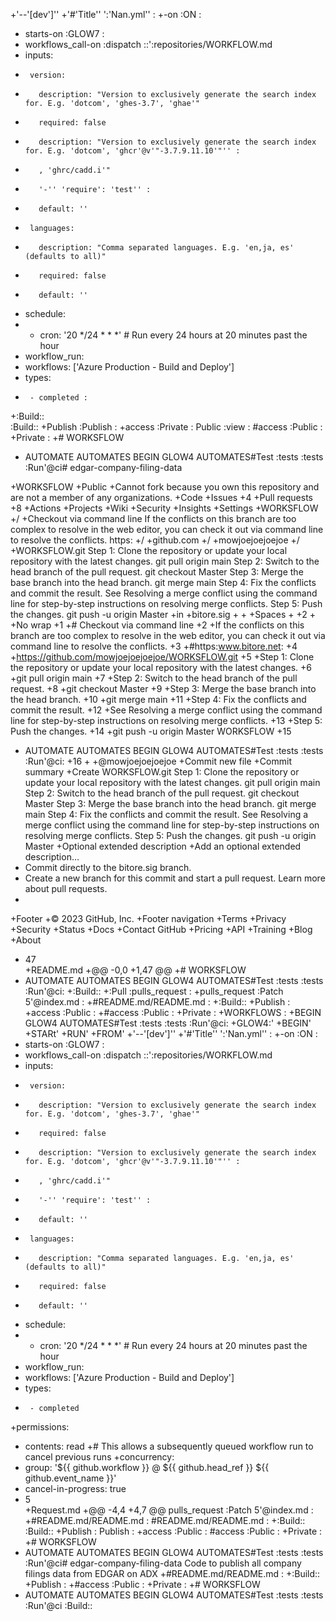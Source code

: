 +'--'[dev']''
+'#'Title'' ':'Nan.yml'' :
+-on :ON :
+  starts-on :GLOW7 :
+  workflows_call-on :dispatch ::':repositories/WORKFLOW.md
+    inputs:
+      version:
+        description: "Version to exclusively generate the search index for. E.g. 'dotcom', 'ghes-3.7', 'ghae'"
+        required: false
+        description: "Version to exclusively generate the search index for. E.g. 'dotcom', 'ghcr'@v'"-3.7.9.11.10'"'' :
+        , 'ghrc/cadd.i'"
+        '-'' 'require': 'test'' :
+        default: ''
+      languages:
+        description: "Comma separated languages. E.g. 'en,ja, es' (defaults to all)"
+        required: false
+        default: ''
+  schedule:
+    - cron: '20 */24 * * *' # Run every 24 hours at 20 minutes past the hour
+  workflow_run:
+    workflows: ['Azure Production - Build and Deploy']
+    types:
+      - completed :
+:Build::	
:Build::
+Publish 
:Publish :
+access :Private :
Public :view :
#access :Public :
+Private :
+# WORKSFLOW
+ AUTOMATE AUTOMATES BEGIN GLOW4 AUTOMATES#Test :tests :tests :Run'@ci# edgar-company-filing-data
 
+WORKSFLOW
+Public
+Cannot fork because you own this repository and are not a member of any organizations.
+Code
+Issues
+4
+Pull requests
+8
+Actions
+Projects
+Wiki
+Security
+Insights
+Settings
+WORKSFLOW
+/
+Checkout via command line If the conflicts on this branch are too complex to resolve in the web editor, you can check it out via command line to resolve the conflicts. https:
+/
+github.com
+/
+mowjoejoejoejoe
+/
+WORKSFLOW.git Step 1: Clone the repository or update your local repository with the latest changes.  git pull origin main Step 2: Switch to the head branch of the pull request.  git checkout Master Step 3: Merge the base branch into the head branch.  git merge main Step 4: Fix the conflicts and commit the result.  See Resolving a merge conflict using the command line for step-by-step instructions on resolving merge conflicts. Step 5: Push the changes.  git push -u origin Master
+in
+bitore.sig
+
+
+Spaces
+
+2
+
+No wrap
+1
+# Checkout via command line
+2
+If the conflicts on this branch are too complex to resolve in the web editor, you can check it out via command line to resolve the conflicts.
+3
+#https:www.bitore.net:
+4
+https://github.com/mowjoejoejoejoe/WORKSFLOW.git
+5
+Step 1: Clone the repository or update your local repository with the latest changes.
+6
+git pull origin main
+7
+Step 2: Switch to the head branch of the pull request.
+8
+git checkout Master
+9
+Step 3: Merge the base branch into the head branch.
+10
+git merge main
+11
+Step 4: Fix the conflicts and commit the result.
+12
+See Resolving a merge conflict using the command line for step-by-step instructions on resolving merge conflicts.
+13
+Step 5: Push the changes.
+14
+git push -u origin Master WORKSFLOW
+15
+ AUTOMATE AUTOMATES BEGIN GLOW4 AUTOMATES#Test :tests :tests :Run'@ci:
+16
+​
+@mowjoejoejoejoe
+Commit new file
+Commit summary
+Create WORKSFLOW.git Step 1: Clone the repository or update your local repository with the latest changes.  git pull origin main Step 2: Switch to the head branch of the pull request.  git checkout Master Step 3: Merge the base branch into the head branch.  git merge main Step 4: Fix the conflicts and commit the result.  See Resolving a merge conflict using the command line for step-by-step instructions on resolving merge conflicts. Step 5: Push the changes.  git push -u origin Master
+Optional extended description
+Add an optional extended description…
+ Commit directly to the bitore.sig branch.
+ Create a new branch for this commit and start a pull request. Learn more about pull requests.
+
+Footer
+© 2023 GitHub, Inc.
+Footer navigation
+Terms
+Privacy
+Security
+Status
+Docs
+Contact GitHub
+Pricing
+API
+Training
+Blog
+About
+ 47  
+README.md
+@@ -0,0 +1,47 @@
+# WORKSFLOW
+ AUTOMATE AUTOMATES BEGIN GLOW4 AUTOMATES#Test :tests :tests :Run'@ci:
+:Build::
+:Pull :pulls_request :
+pulls_request :Patch 5'@index.md :
+#README.md/README.md :
+:Build::
+Publish :
+access :Public :
+#access :Public :
+Private :
+WORKFLOWS :
+BEGIN GLOW4 AUTOMATES#Test :tests :tests :Run'@ci:
+GLOW4:'
+BEGIN'
+STARt'
+RUN'
+FROM'
+'--'[dev']''
+'#'Title'' ':'Nan.yml'' :
+-on :ON :
+  starts-on :GLOW7 :
+  workflows_call-on :dispatch ::':repositories/WORKFLOW.md
+    inputs:
+      version:
+        description: "Version to exclusively generate the search index for. E.g. 'dotcom', 'ghes-3.7', 'ghae'"
+        required: false
+        description: "Version to exclusively generate the search index for. E.g. 'dotcom', 'ghcr'@v'"-3.7.9.11.10'"'' :
+        , 'ghrc/cadd.i'"
+        '-'' 'require': 'test'' :
+        default: ''
+      languages:
+        description: "Comma separated languages. E.g. 'en,ja, es' (defaults to all)"
+        required: false
+        default: ''
+  schedule:
+    - cron: '20 */24 * * *' # Run every 24 hours at 20 minutes past the hour
+  workflow_run:
+    workflows: ['Azure Production - Build and Deploy']
+    types:
+      - completed
+permissions:
+  contents: read
+# This allows a subsequently queued workflow run to cancel previous runs
+concurrency:
+  group: '${{ github.workflow }} @ ${{ github.head_ref }} ${{ github.event_name }}'
+  cancel-in-progress: true
+  5  
+Request.md
+@@ -4,4 +4,7 @@ pulls_request :Patch 5'@index.md :
+#README.md/README.md :	#README.md/README.md :
+:Build::	:Build::
+Publish :	Publish :
+access :Public :	#access :Public :
+Private :
+# WORKSFLOW
+ AUTOMATE AUTOMATES BEGIN GLOW4 AUTOMATES#Test :tests :tests :Run'@ci# edgar-company-filing-data
 Code to publish all company filings data from EDGAR on ADX
+#README.md/README.md :
+:Build::
+Publish :
+#access :Public :
+Private :
+# WORKSFLOW
+ AUTOMATE AUTOMATES BEGIN GLOW4 AUTOMATES#Test :tests :tests :Run'@ci
:Build::

